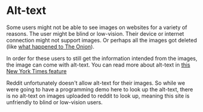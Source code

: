 # Alt-text

Some users might not be able to see images on websites for a variety of reasons. The user might be blind or low-vision. Their device or internet connection might not support images. Or perhaps all the images got deleted (like [what happened to The Onion](https://www.gawker.com/media/analysis-semafor-reinvents-news-by-making-it-more-confusing-to-read)).

In order for these users to still get the information intended from the images, the image can come with alt-text. You can read more about alt-text in [this New York Times feature](https://www.nytimes.com/interactive/2022/02/18/arts/alt-text-images-descriptions.html)

Reddit unfortunately doesn't allow alt-text for their images. So while we were going to have a programming demo here to look up the alt-text, there is no alt-text on images uploaded to reddit to look up, meaning this site is unfriendly to blind or low-vision users.
